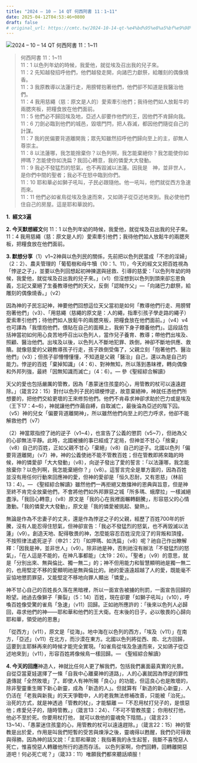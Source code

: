 ```yaml
---
title: "2024 – 10 – 14 QT 何西阿書 11：1~11"
date: 2025-04-12T04:53:46+0800
draft: false
# original_url: https://cmtc.tw/2024-10-14-qt-%e4%bd%95%e8%a5%bf%e9%98%bf%e6%9b%b8-11%ef%bc%9a111
---
```


![2024 – 10 – 14 QT 何西阿書 11：1~11](/images/qt.jpg  "2024 – 10 – 14 QT 何西阿書 11：1~11")

> 何西阿書 11：1~11  
> 11：1 以色列年幼的時候，我愛他，就從埃及召出我的兒子來。  
> 11：2 先知越發招呼他們，他們越發走開，向諸巴力獻祭，給雕刻的偶像燒香。  
> 11：3 我原教導以法蓮行走，用膀臂抱著他們，他們卻不知道是我醫治他們。  
> 11：4 我用慈繩（慈：原文是人的）愛索牽引他們；我待他們如人放鬆牛的兩腮夾板，把糧食放在他們面前。  
> 11：5 他們必不歸回埃及地，亞述人卻要作他們的王，因他們不肯歸向我。  
> 11：6 刀劍必臨到他們的城邑，毀壞門閂，把人吞滅，都因他們隨從自己的計謀。  
> 11：7 我的民偏要背道離開我；眾先知雖然招呼他們歸向至上的主，卻無人尊崇主。  
> 11：8 以法蓮哪，我怎能捨棄你？以色列啊，我怎能棄絕你？我怎能使你如押瑪？怎能使你如洗扁？我回心轉意，我的憐愛大大發動。  
> 11：9 我必不發猛烈的怒氣，也不再毀滅以法蓮。因我是　神，並非世人，是你們中間的聖者；我必不在怒中臨到你們。  
> 11：10 耶和華必如獅子吼叫，子民必跟隨他。他一吼叫，他們就從西方急速而來。  
> 11：11 他們必如雀鳥從埃及急速而來，又如鴿子從亞述地來到。我必使他們住自己的房屋。這是耶和華說的。

**1.  經文3遍**

**2. 今天默想經文**何 11：1 以色列年幼的時候，我愛他，就從埃及召出我的兒子來。  
11：4 我用慈繩（慈：原文是人的）愛索牽引他們；我待他們如人放鬆牛的兩腮夾板，把糧食放在他們面前。

**3. 默想分享**（1）v1~2神與以色列民的關係，先前把以色列民當成「不忠的淫婦」（2：2）、農夫管理的「葡萄樹和母牛犢（10：1、11），今天的經文又把百姓視為「悖逆之子」，並要以色列回想起初神揀選與拯救、引導的慈愛：「以色列年幼的時候，我愛他，就從埃及召出我的兒子來。」（v1）但沒想到以色列到頭來卻忘恩負義，忘記又棄絕了生養教導他們的天父，反倒「認賊作父」—「向諸巴力獻祭，給雕刻的偶像燒香。」（v2）

因為神的子民忘記神，神要他們回想這位天父當初是如何「教導他們行走、用膀臂抱著他們」（v3）、「用慈繩（慈繩的原文是：人的繩，指牽引孩子學走路的繩子）愛索牽引他們；待他們如人放鬆牛的兩腮夾板，把糧食放在他們面前。」（v4）v4也可譯為「我懷抱他們，偎貼在自己的面頰上，我俯下身子餵養他們」。這段話包括神當初如何用心良苦地呼召出以色列人，當作兒子養育、教導；帶他們出埃及、照顧、醫治他們。出埃及以後，以色列人不斷地犯罪、跌倒，神卻不斷地供應、救贖。就像慈愛的父親教導孩子行走，孩子跌倒受傷了，父親立刻「抱著他們、醫治他們」（v3）；但孩子卻懵懵懂懂，不知道是父親「醫治」自己，還以為是自己的能力。悖逆的百姓「棄掉知識」（4：6）、對神無知，所以落到愚昧裡，轉向偶像和外邦列強，最終「因無知識而滅亡」（4：6）。— 參《聖經綜合解讀》

天父的愛也包括嚴厲的管教，因為「愚蒙迷住孩童的心，用管教的杖可以遠遠趕除。」（箴言22：15）對付以色列子民的頑梗悖逆，故意棄絕神，神就任憑他們所想要的，把他們交給更壞的王來修剪他們。他們不肯尋求神卻求助於巴力或是埃及（王下17：4~6），神就讓他們作繭自縛，自取滅亡，最後淪為亞述的階下囚。（v5）神的兒女「偏要背道離開神」，所以雖然他們向至上的巴力呼求，他卻不能解救他們（v7）

（2）神當眾指控了祂的逆子（v1~4），也宣告了公義的懲罰（v5~7），但祂為父的心卻無法平靜。此時，北國被擄的事已經成了定局，但神並不甘心「捨棄」（v8）自己的百姓，正如父親不甘心「棄絕」（v8）自己的逆子。北國以色列「偏要背道離開」（v7）神，神的公義使祂不能不管教百姓；但在管教即將來臨的時候，神的憐愛卻「大大發動」（v8），向逆子發出了愛的誓言：「以法蓮哪，我怎能捨棄你？以色列啊，我怎能棄絕你？」（v8）。這誓言完全是單方面的，因為百姓並沒有用任何行動來回應神的愛，但神的愛卻是「恒久忍耐，又有恩慈」（林前13：4）。— 《聖經綜合解讀》雖然他們一再拒絕又敵擋神的恩典與旨意，但是神至終不肯完全放棄他們，不會將他們如外邦罪惡之城「所多瑪、蛾摩拉」一樣滅絕盡淨。「我回心轉意」（v8）原文是「我的心在我裡面輾轉翻騰」，形容慈父的心情激動。「我的憐愛大大發動」，原文是「我的憐愛被挑起、變熱」。

無論是作為不忠妻子的丈夫，還是作為悖逆之子的父親，經歷了百姓700年的折騰，沒有人能忍得住怒氣，但神卻宣告：「我必不發猛烈的怒氣，也不再毀滅以法蓮」（v9）。創造天地、配得敬畏的神，怎麼能容忍百姓沒完沒了的背叛和頂撞，不按照律法處死逆子（申21：21）「如押瑪、如洗扁」（v8）呢？祂自己作出瞭解釋：「因我是神，並非世人」（v9）。除非祂是神，否則祂沒有辦法「不發猛烈的怒氣」，「在人這是不能的，在神凡事都能」（太19：26）。「聖者」（v9）的意思，就是「分別出來、無與倫比、獨一無二」的；神不但用能力和智慧顯明祂是獨一無二的，也用堅定不移的愛顯明祂是無與倫比的。祂的愛遠遠超越了人的愛，既能毫不妥協地懲罰罪惡，又能堅定不移地向罪人顯出「憐愛」。

神不甘心自己的百姓長久落在黑暗裡，所以一面宣告被擄的刑罰，一面宣告回歸的盼望。祂過去像獅子「撕裂」（5：14）百姓，現在卻要「如獅子吼叫」（v10），呼喚百姓像受驚的雀鳥「急速」（v11）回歸。正如祂所應許的：「後來以色列人必歸回，尋求他們的神——耶和華和他們的王大衛。在末後的日子，必以敬畏的心歸向耶和華，領受祂的恩惠」

「從西方」（v11），原文是「從海」。地中海在以色列的西方，「埃及（v11）」在南方，「亞述」（v11）在北方，而沙漠在東方。北國以色列將從西、南、北方回歸，這要到主耶穌再來的時候才能完全實現。「如雀鳥從埃及急速而來，又如鴿子從亞述地來到」（v11），形容百姓將像候鳥一樣回歸。— 《聖經綜合解讀》

**4. 今天的回應**神造人，神就比任何人更了解我們，包括我們裏面最真實的光景。自從亞當夏娃選擇了一條「自我中心離棄神的道路」，人的心裏就因為悖逆的罪性遺傳就「全然敗壞」了。即使人有神所賜「良心」的功能，但這良心也是敗壞的，除非聖靈重生賜下新心新靈，成為「新造的人」。但就算有「新造的新心新靈」．人仍活在「老我與新我」的天天爭戰中，人的老我無法修補改善，只能被「治死」。治死的方式，就是神透過「管教的杖」，才能驅離 —「不忍用杖打兒子的，是恨惡他；疼愛兒子的，隨時管教。」（箴言13：24）、「不可不管教孩童； 你用杖打他，他必不至於死。你要用杖打他， 就可以救他的靈魂免下陰間。」（箴言23：13~14）、「愚蒙迷住孩童的心，用管教的杖可以遠遠趕除。」（箴言22：15）神的管教是出於愛，作用是叫我們短暫的受苦與煉淨之後，靈魂得以甦醒，我們仍可得救與得勝。因為神的話又說：「主耶和華說：我指著我的永生起誓，我斷不喜悅惡人死亡，惟喜悅惡人轉離他所行的道而存活。 以色列家啊，你們回轉，回轉離開惡道吧！何必死亡呢？」（箴33：11）唯願我們都來聽話順服！